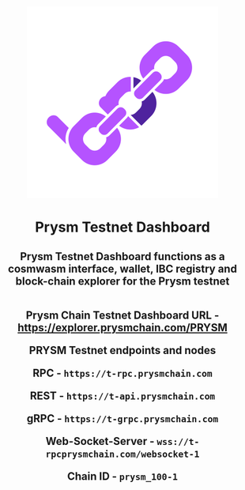<div align="center">

 ![Ping Wallet](./public/logo.svg)

<h1>Prysm Testnet Dashboard</h1>

**<h2>Prysm Testnet Dashboard functions as a cosmwasm interface, wallet, IBC registry and block-chain explorer for the Prysm testnet<h2></h2>**


**Prysm Chain Testnet Dashboard URL - https://explorer.prysmchain.com/PRYSM**

**PRYSM Testnet endpoints and nodes**

**RPC - ``https://t-rpc.prysmchain.com``**

 **REST - ``https://t-api.prysmchain.com``**

**gRPC - ``https://t-grpc.prysmchain.com``**

**Web-Socket-Server - ``wss://t-rpcprysmchain.com/websocket-1``**

**Chain ID - ``prysm_100-1``**


















 







